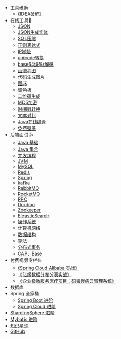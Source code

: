 * 工具破解
  * [《IDEA破解》](tool/IDEA2023.2破解教程.md)
* 在线工具:hammer:
  * [JSON](https://www.json.cn/)
  * [JSON生成实体](https://www.json.cn/json/json2java.html)
  * [SQL压缩](http://www.wetools.com/sql-minify)
  * [正则表达式](https://www.sojson.com/regex/)
  * [IP地址](https://www.ip138.com/)
  * [unicode转换](https://www.fulimama.com/unicode/)
  * [base64编码/解码](https://c.runoob.com/front-end/693/)
  * [画流程图](https://www.processon.com/)
  * [代码生成图片](https://www.dute.org/code-snapshot)
  * [图床](https://www.superbed.cn/)
  * [调色板](https://www.sojson.com/web/online.html)
  * [二维码生成](https://cli.im/)
  * [MD5加密](https://www.toolkk.com/tools/md5-encrypt)
  * [时间戳转换](https://www.beijing-time.org/shijianchuo/)
  * [文本对比](https://c.runoob.com/front-end/8006/)
  * [Java在线编译](https://c.runoob.com/compile/10/)
  * [免费壁纸](https://www.pexels.com/zh-cn/)
* 后端面试:+1:
  * [Java 基础](interview/java-base.md)
  * [Java 集合](interview/collection.md)
  * [并发编程](interview/javathread.md)
  * [JVM](interview/jvm.md)
  * [MySQL](interview/MySQL.md)
  * [Redis](interview/Redis.md)
  * [Spring](interview/Spring.md)
  * [kafka](interview/kafka.md)
  * [RabbitMQ](interview/RabbitMQ.md)
  * [RocketMQ](interview/RocketMQ.md)
  * [RPC](interview/RPC.md)
  * [Doubbo](interview/Doubbo.md)
  * [Zookeeper](interview/Zookeeper.md)
  * [EleasticSearch](interview/EleasticSearch.md)
  * [操作系统](interview/操作系统.md)
  * [计算机网络](interview/计算机网络.md)
  * [数据结构](interview/数据结构.md)
  * [算法](interview/算法.md)
  * [分布式事务](interview/分布式事务.md)
  * [CAP、Base](interview/CAP、Base理论介绍.md)
* 付费视频专栏:+1:
  * [《Spring Cloud Alibaba 实战》](pay/Spring-Cloud-Alibaba实战.md)
  * [《亿级数据分库分表实战》](pay/分库分表实战.md)
  * [《企业级微服务医疗项目：码猿慢病云管理系统》](pay/码猿慢病云管理系统.md)
* 数据库
* Spring 全家桶
  * [Spring Boot 进阶](spring-boot/README.md)
  * [Spring Cloud 进阶](spring-cloud/README.md)
* [ShardingSphere 进阶](ShardingSphere/README.md)
* [Mybatis 进阶](Mybatis/README.md)
* [知识星球](知识星球.md)
* [GitHub](https://github.com/chenjiabing666/JavaFamily)